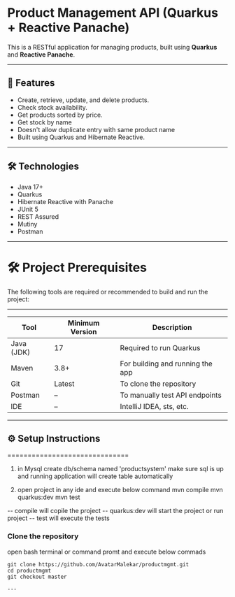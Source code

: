 # Product Management API (Quarkus + Reactive Panache)

This is a RESTful application for managing products, built using **Quarkus** and **Reactive Panache**.

---

## 🚀 Features

- Create, retrieve, update, and delete products.
- Check stock availability.
- Get products sorted by price.
- Get stock by name
- Doesn't allow duplicate entry with same product name
- Built using Quarkus and Hibernate Reactive.

---

## 🛠 Technologies

- Java 17+
- Quarkus
- Hibernate Reactive with Panache
- JUnit 5
- REST Assured
- Mutiny
- Postman

---

🛠️  **Project Prerequisites**
==============================


The following tools are required or recommended to build and run the project:

-------------------------------------------------------------------------
| Tool             | Minimum Version | Description                      |
|------------------|------------------|---------------------------------|
| Java (JDK)       | 17               | Required to run Quarkus         |
| Maven            | 3.8+             | For building and running the app|
| Git              | Latest           | To clone the repository         |
| Postman          | –                | To manually test API endpoints  |
| IDE              | –                | IntelliJ IDEA, sts, etc.        |
-------------------------------------------------------------------------

## ⚙️ Setup Instructions
==============================


1. in Mysql create db/schema named 'productsystem'
make sure sql is up and running application will create table automatically

2. open project in any ide and execute below command
  mvn compile
  mvn quarkus:dev
  mvn test

-- compile will copile the project
-- quarkus:dev will start the project or run project
-- test will execute the tests



### Clone the repository

open bash terminal or command promt and execute below commads
```
git clone https://github.com/AvatarMalekar/productmgmt.git
cd productmgmt
git checkout master

---




